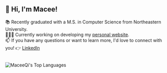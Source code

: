 <!--
**MaceeQi/MaceeQi** is a ✨ _special_ ✨ repository because its `README.md` (this file) appears on your GitHub profile.

Here are some ideas to get you started:

- 🔭 I’m currently working on ...
- 🌱 I’m currently learning ...
- 👯 I’m looking to collaborate on ...
- 🤔 I’m looking for help with ...
- 💬 Ask me about ...
- 📫 How to reach me: ...
- 😄 Pronouns: ...
- ⚡ Fun fact: ...
-->

## 👋 Hi, I'm Macee!
📚 Recently graduated with a M.S. in Computer Science from Northeastern University. </br>
👩🏻‍💻 Currently working on developing my [personal website](https://maceeqi.github.io/). </br>
📫 If you have any questions or want to learn more, I'd love to connect with you! 👉 [LinkedIn](https://www.linkedin.com/in/macee-qi/) </br> </br>


<!-- ![MaceeQi's Stats](https://github-readme-stats.vercel.app/api?username=MaceeQi&theme=radical&show_icons=true&hide_border=true&count_private=true) </br> -->
![MaceeQi's Top Languages](https://github-readme-stats.vercel.app/api/top-langs/?username=MaceeQi&theme=radical&show_icons=true&hide_border=true&layout=compact)
